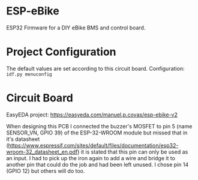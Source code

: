 # ESP-eBike
ESP32 Firmware for a DIY eBike BMS and control board.

# Project Configuration
The default values are set according to this circuit board. Configuration: `idf.py menuconfig`

# Circuit Board
EasyEDA project: https://easyeda.com/manuel.p.covas/esp-ebike-v2

When designing this PCB I connected the buzzer's MOSFET to pin 5 (name SENSOR_VN, GPIO 39) of the ESP-32-WROOM module but missed that in it's datasheet (https://www.espressif.com/sites/default/files/documentation/esp32-wroom-32_datasheet_en.pdf) it is stated that this pin can only be used as an input.
I had to pick up the iron again to add a wire and bridge it to another pin that could do the job and had been left unused. I chose pin 14 (GPIO 12) but others will do too.
